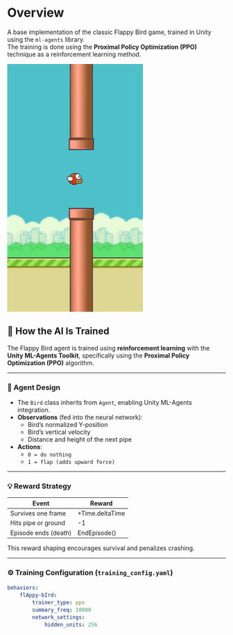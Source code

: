 # Overview
A base implementation of the classic Flappy Bird game, trained in Unity using the `ml-agents` library.  
The training is done using the **Proximal Policy Optimization (PPO)** technique as a reinforcement learning method.

![Flappy](Recordings/gif_animation_002.gif)

## 🧠 How the AI Is Trained

The Flappy Bird agent is trained using **reinforcement learning** with the **Unity ML-Agents Toolkit**, specifically using the **Proximal Policy Optimization (PPO)** algorithm.

---

### 🎯 Agent Design

- The `Bird` class inherits from `Agent`, enabling Unity ML-Agents integration.
- **Observations** (fed into the neural network):
  - Bird’s normalized Y-position
  - Bird’s vertical velocity
  - Distance and height of the next pipe
- **Actions**:
  - `0 = do nothing`
  - `1 = flap (adds upward force)`

---

### 💡 Reward Strategy

| Event                  | Reward           |
|------------------------|------------------|
| Survives one frame     | +Time.deltaTime  |
| Hits pipe or ground    | -1               |
| Episode ends (death)   | EndEpisode()     |

This reward shaping encourages survival and penalizes crashing.

---

### ⚙️ Training Configuration (`training_config.yaml`)

```yaml
behaviors:
    flAppy-bIrd:
        trainer_type: ppo    
        summary_freq: 10000
        network_settings:
            hidden_units: 256
